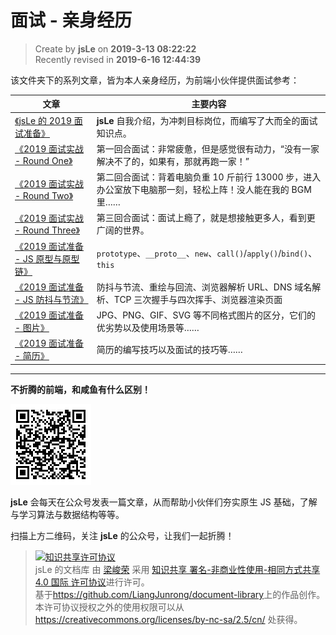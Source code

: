 # 面试 - 亲身经历

> Create by **jsLe** on **2019-3-13 08:22:22**  
> Recently revised in **2019-6-16 12:44:39**

该文件夹下的系列文章，皆为本人亲身经历，为前端小伙伴提供面试参考：

| 文章                                                                | 主要内容                                                                                                 |
| ------------------------------------------------------------------- | -------------------------------------------------------------------------------------------------------- |
| [《jsLe 的 2019 面试准备》](./2019-interview-preparation.md)        | **jsLe** 自我介绍，为冲刺目标岗位，而编写了大而全的面试知识点。                                          |
| [《2019 面试实战 - Round One》](./2019-practical-round-one.md)      | 第一回合面试：非常疲惫，但是感觉很有动力，“没有一家解决不了的，如果有，那就再跑一家！”                   |
| [《2019 面试实战 - Round Two》](./2019-practical-round-two.md)      | 第二回合面试：背着电脑负重 10 斤前行 13000 步，进入办公室放下电脑那一刻，轻松上阵！没人能在我的 BGM 里…… |
| [《2019 面试实战 - Round Three》](./2019-practical-round-three.md)  | 第三回合面试：面试上瘾了，就是想接触更多人，看到更广阔的世界。                                           |
| [《2019 面试准备 - JS 原型与原型链》](./JavaScript-原型与原型链.md) | `prototype`、`__proto__`、`new`、`call()`/`apply()`/`bind()`、`this`                                     |
| [《2019 面试准备 - JS 防抖与节流》](./JavaScript-防抖与节流.md)     | 防抖与节流、重绘与回流、浏览器解析 URL、DNS 域名解析、TCP 三次握手与四次挥手、浏览器渲染页面             |
| [《2019 面试准备 - 图片》](./other-图片.md)                         | JPG、PNG、GIF、SVG 等不同格式图片的区分，它们的优劣势以及使用场景等……                                    |
| [《2019 面试准备 - 简历》](./other-简历.md)                         | 简历的编写技巧以及面试的技巧等……                                                                         |

---

**不折腾的前端，和咸鱼有什么区别！**

![图](../../../public-repertory/img/z-small-wechat-public-address.jpg)

**jsLe** 会每天在公众号发表一篇文章，从而帮助小伙伴们夯实原生 JS 基础，了解与学习算法与数据结构等等。

扫描上方二维码，关注 **jsLe** 的公众号，让我们一起折腾！

> <a rel="license" href="http://creativecommons.org/licenses/by-nc-sa/4.0/"><img alt="知识共享许可协议" style="border-width:0" src="https://i.creativecommons.org/l/by-nc-sa/4.0/88x31.png" /></a><br /><span xmlns:dct="http://purl.org/dc/terms/" property="dct:title">jsLe 的文档库</span> 由 <a xmlns:cc="http://creativecommons.org/ns#" href="https://github.com/LiangJunrong/document-library" property="cc:attributionName" rel="cc:attributionURL">梁峻荣</a> 采用 <a rel="license" href="http://creativecommons.org/licenses/by-nc-sa/4.0/">知识共享 署名-非商业性使用-相同方式共享 4.0 国际 许可协议</a>进行许可。<br />基于<a xmlns:dct="http://purl.org/dc/terms/" href="https://github.com/LiangJunrong/document-library" rel="dct:source">https://github.com/LiangJunrong/document-library</a>上的作品创作。<br />本许可协议授权之外的使用权限可以从 <a xmlns:cc="http://creativecommons.org/ns#" href="https://creativecommons.org/licenses/by-nc-sa/2.5/cn/" rel="cc:morePermissions">https://creativecommons.org/licenses/by-nc-sa/2.5/cn/</a> 处获得。
